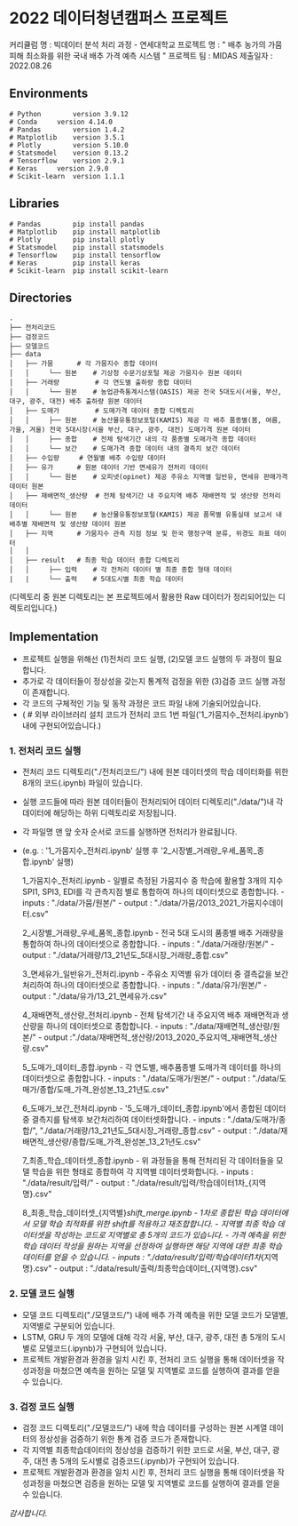 # 2022 데이터청년캠퍼스 프로젝트
커리큘럼 명 : 빅데이터 분석 처리 과정 - 연세대학교
프로젝트 명 : " 배추 농가의 가뭄 피해 최소화를 위한 국내 배추 가격 예측 시스템 "
프로젝트 팀 : MIDAS
제출일자 : 2022.08.26

## Environments
    # Python		version	3.9.12
    # Conda		version	4.14.0
    # Pandas		version	1.4.2
    # Matplotlib	version	3.5.1
    # Plotly		version	5.10.0
    # Statsmodel	version	0.13.2
    # Tensorflow 	version	2.9.1
    # Keras		version	2.9.0
    # Scikit-learn 	version	1.1.1

## Libraries
 
    # Pandas		pip install pandas
    # Matplotlib	pip install matplotlib
    # Plotly		pip install plotly
    # Statsmodel	pip install statsmodels
    # Tensorflow 	pip install tensorflow 
    # Keras			pip install keras
    # Scikit-learn 	pip install scikit-learn

## Directories
    .
    ├── 전처리코드
    ├── 검정코드
    ├── 모델코드
    ├── data
    │   ├── 가뭄 		# 각 가뭄지수 종합 데이터
    │   │     └── 원본 	# 기상청 수문기상포털 제공 가뭄지수 원본 데이터
    │   ├── 거래량         # 각 연도별 출하량 종합 데이터
    │   │     └── 원본 	# 농업관측통계시스템(OASIS) 제공 전국 5대도시(서울, 부산, 대구, 광주, 대전) 배추 출하량 원본 데이터
    │   ├── 도매가         # 도매가격 데이터 종합 디렉토리
    │   │     ├── 원본	# 농산물유통정보포털(KAMIS) 제공 각 배추 품종별(봄, 여름, 가을, 겨울) 전국 5대시장(서울 부산, 대구, 광주, 대전) 도매가격 원본 데이터
    │   │     ├── 종합	# 전체 탐색기간 내의 각 품종별 도매가격 종합 데이터
    │   │     └── 보간	# 도매가격 종합 데이터 내의 결측치 보간 데이터
    │   ├── 수입량		# 연월별 배추 수입량 데이터
    │   ├── 유가		# 원본 데이터 기반 면세유가 전처리 데이터
    │   │     └── 원본	# 오피넷(opinet) 제공 주유소 지역별 일반유, 면세유 판매가격 데이터 원본
    │   ├── 재배면적_생산량  # 전체 탐색기간 내 주요지역 배추 재배면적 및 생산량 전처리 데이터
    │   │     └── 원본	# 농산물유통정보포털(KAMIS) 제공 품목별 유통실태 보고서 내 배추별 재배면적 및 생산량 데이터 원본
    │   ├── 지역		# 가뭄지수 관측 지점 정보 및 한국 행정구역 분류, 위경도 좌표 데이터
    │   │
    │   ├── result	 # 최종 학습 데이터 종합 디렉토리
    │   │     ├── 입력	# 각 전처리 데이터 별 최종 종합 형태 데이터
    |   |     └── 출력	# 5대도시별 최종 학습 데이터
    
  (디렉토리 중 원본 디렉토리는 본 프로젝트에서 활용한 Raw 데이터가 정리되어있는 디렉토리입니다.)

## Implementation
- 프로젝트 실행을 위해선 (1)전처리 코드 실행, (2)모델 코드 실행의 두 과정이 필요합니다.
- 추가로 각 데이터들이 정상성을 갖는지 통계적 검정을 위한 (3)검증 코드 실행 과정이 존재합니다. 
- 각 코드의 구체적인 기능 및 동작 과정은 코드 파일 내에 기술되어있습니다.
- ( # 외부 라이브러리 설치 코드가 전처리 코드 1번 파일('1_가뭄지수_전처리.ipynb')내에 구현되어있습니다.)

### 1. 전처리 코드 실행
- 전처리 코드 디렉토리("./전처리코드/") 내에 원본 데이터셋의 학습 데이터화를 위한 8개의 코드(.ipynb) 파일이 있습니다.
- 실행 코드들에 따라 원본 데이터들이 전처리되어 데이터 디렉토리("./data/")내 각 데이터에 해당하는 하위 디렉토리로 저장됩니다.
- 각 파일명 맨 앞 숫자 순서로 코드를 실행하면 전처리가 완료됩니다.
- (e.g. : '1_가뭄지수_전처리.ipynb' 실행 후 '2_시장별_거래량_우세_품목_종합.ipynb' 실행)
	 
	1_가뭄지수_전처리.ipynb
	  - 일별로 측정된 가뭄지수 중 학습에 활용할 3개의 지수 SPI1, SPI3, EDI를 각 관측지점 별로 통합하여 하나의 데이터셋으로 종합합니다.
	  - inputs : "./data/가뭄/원본/"
	  - output : "./data/가뭄/2013_2021_가뭄지수데이터.csv"

	2_시장별_거래량_우세_품목_종합.ipynb
	  - 전국 5대 도시의 품종별 배추 거래량을 통합하여 하나의 데이터셋으로 종합합니다.
	  - inputs : "./data/거래량/원본/"
	  - output : "./data/거래량/13_21년도_5대시장_거래량_종합.csv"

	3_면세유가_일반유가_전처리.ipynb
	  - 주유소 지역별 유가 데이터 중 결측값을 보간 처리하여 하나의 데이터셋으로 종합합니다.
	  - inputs : "./data/유가/원본/"
	  - output : "./data/유가/13_21_면세유가.csv"

 	4_재배면적_생산량_전처리.ipynb
	  - 전체 탐색기간 내 주요지역 배추 재배면적과 생산량을 하나의 데이터셋으로 종합합니다.
	  - inputs : "./data/재배면적_생산량/원본/"
	  - output :"./data/재배면적_생산량/2013_2020_주요지역_재배면적_생산량.csv"

 	5_도매가_데이터_종합.ipynb
	  - 각 연도별, 배추품종별 도매가격 데이터를 하나의 데이터셋으로 종합합니다.
	  - inputs : "./data/도매가/원본/"
	  - output : "./data/도매가/종합/도매_가격_완성본_13_21년도.csv"

 	6_도매가_보간_전처리.ipynb
	  - '5_도매가_데이터_종합.ipynb'에서 종합된 데이터 중 결측지를 탐색후 보간처리하여 데이터셋화합니다.
	  - inputs : "./data/도매가/종합/", "./data/거래량/13_21년도_5대시장_거래량_종합.csv"
	  - output : "./data/재배면적_생산량/종합/도매_가격_완성본_13_21년도.csv"

 	7_최종_학습_데이터셋_종합.ipynb
	  - 위 과정들을 통해 전처리된 각 데이터들을 모델 학습을 위한 형태로 종합하여 각 지역별 데이터셋화합니다.
	  - inputs : "./data/result/입력/"
	  - output : "./data/result/입력/학습데이터1차_{지역명}.csv"

 	8_최종_학습_데이터셋_{지역별}_shift_merge.ipynb
	  - 1차로 종합된 학습 데이터에서 모델 학습 최적화를 위한 shift를 적용하고 재조합합니다.
	  - 지역별 최종 학습 데이터셋을 작성하는 코드로 지역별로 총 5개의 코드가 있습니다.
	  - 가격 예측을 위한 학습 데이터 작성을 원하는 지역을 선정하여 실행하면 해당 지역에 대한 최종 학습 데이터를 얻을 수 있습니다.
	  - inputs : "./data/result/입력/학습데이터1차_{지역명}.csv"
	  - output : "./data/result/출력/최종학습데이터_{지역명}.csv"

### 2. 모델 코드 실행
- 모델 코드 디렉토리("./모델코드/") 내에 배추 가격 예측을 위한 모델 코드가 모델별, 지역별로 구분되어 있습니다.
- LSTM, GRU 두 개의 모델에 대해 각각 서울, 부산, 대구, 광주, 대전 총 5개의 도시별로 모델코드(.ipynb)가 구현되어 있습니다.
- 프로젝트 개발환경과 환경을 일치 시킨 후, 전처리 코드 실행을 통해 데이터셋을 작성과정을 마쳤으면 예측을 원하는 모델 및 지역별로 코드를 실행하여 결과를 얻을 수 있습니다.

### 3. 검정 코드 실행
- 검정 코드 디렉토리("./모델코드/") 내에 학습 데이터를 구성하는 원본 시계열 데이터의 정상성을 검증하기 위한 통계 검증 코드가 존재합니다.
- 각 지역별 최종학습데이터의 정상성을 검증하기 위한 코드로 서울, 부산, 대구, 광주, 대전 총 5개의 도시별로 검증코드(.ipynb)가 구현되어 있습니다.
- 프로젝트 개발환경과 환경을 일치 시킨 후, 전처리 코드 실행을 통해 데이터셋을 작성과정을 마쳤으면 검증을 원하는 모델 및 지역별로 코드를 실행하여 결과를 얻을 수 있습니다.

*감사합니다.*
